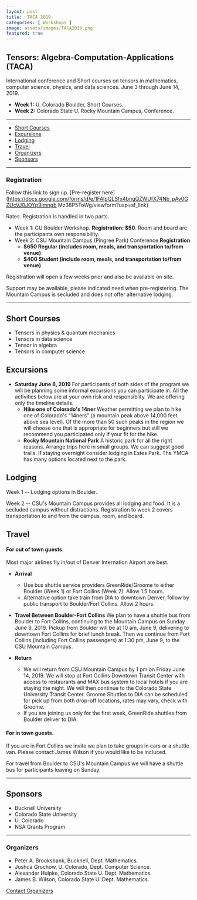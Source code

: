 ```yaml
---
layout: post
title:  TACA 2019
categories: [ Workshops ]
image: assets/images/TACA2019.png
featured: true
---
```



## Tensors: Algebra-Computation-Applications (TACA)

International conference and Short courses on tensors in mathematics, computer science, physics,
and data sciences. June 3 through June 14, 2019.
 - **Week 1:** U. Colorado Boulder,  Short Courses.
 - **Week 2:** Colorado State U. Rocky Mountain Campus, Conference.

---

- [Short Courses](#ShortCourses)
- [Excursions](#Excursions)
- [Lodging](#Lodging)
- [Travel](#Travel)
- [Organizers](#Organizers)
- [Sponsors](#Sponsors)

---

<p></p>




### Registration

Follow this link to sign up.  [Pre-register here](https://docs.google.com/forms/d/e/1FAIpQLSfx4bngQZWUfX74Nb_pAv0GZUcVJ0JOYp9Imngb
Mz38P5ToWg/viewform?usp=sf_link)

Rates.  Registration is handled in two parts.
 - Week 1: CU Boulder Workshop.  **Registration: $50**.  Room and board are the participants own responsibility.  
 - Week 2: CSU Mountain Campus (Pingree Park) Conference.**Registration**
   -  **$650 Regular (includes room, meals, and transportation to/from venue)**
   -  **$400 Student (include room,  meals, and transportation to/from venue)**

Registration will open a few weeks prior and also be available on site.

Support may be available, please indicated need when pre-registering.  The Mountain Campus is secluded and does not offer alternative lodging.

------
## Short Courses
 * Tensors in physics & quantum mechanics
 * Tensors in data science
 * Tensor in algebra
 * Tensors in computer science


## Excursions

  * **Saturday June 8, 2019**  For participants of both sides of the program we will be planning some informal excursions you can participate in.  All the activities below are at your own risk and responsiblity.  We are offering only the timeline details.
    - **Hike one of Colorado's 14ner** Weather permitting we plan to hike one of Colorado's "14ners" (a mountain peak above 14,000 feet above sea level).  Of the more than 50 such peaks in the region we will choose one that is appropriate for beginners but still we recommend you participated only if your fit for the hike.  
    - **Rocky Mountain National Park** A historic park for all the right reasons.  Arrange trips here in small groups.  We can suggest good trails.  If staying overnight consider lodging in Estes Park.   The YMCA has many options located next to the park.
  
## Lodging

Week 1 -- Lodging options in Boulder.

Week 2 -- CSU's Mountain Campus provides all lodging and food.  It is a secluded campus without distractions.  Registration to week 2 covers transportation to and from the campus, room, and board.

## Travel

#### For out of town guests.
 Most major airlines fly in/out of Denver Internation Airport are best.
   * **Arrival** 
      - Use bus shuttle service providers GreenRide/Groome to either Boulder (Week 1) or Fort Collins (Week 2).  Allow 1.5 hours.
      - Alternative option take train from DIA to downtown Denver, follow by public transport to Boulder/Fort Collins.  Allow 2 hours.
   * **Travel Between Boulder-Fort Collins** We plan to have a shuttle bus from Boulder to Fort Collins, continuing to the Mountain Campus on Sunday June 9, 2019.  Pickup from Boulder will be at 10 am, June 9, delivering to downtown Fort Collins for brief lunch break.  Then we continue from Fort Collins (including Fort Collins passengers) at 1:30 pm, June 9, to the CSU Mountain Campus.
  
   * **Return** 
      - We will return from CSU Mountain Campus by 1 pm on Friday June 14, 2019.  We will stop at Fort Collins Downtown Transit Center with access to restaurants and MAX bus system to local hotels if you are staying the night.  We will then continue to the Colorado State University Transit Center.  Groome Shuttles to DIA can be scheduled for pick up from both drop-off locations, rates may vary, check with Groome.
      - If you are joining us only for the first week, GreenRide shuttles from Boulder deliver to DIA.
      
#### For in town guests.

If you are in Fort Collins we invite we plan to take groups in cars or a shuttle van.  Please contact James Wilson if you would like to be incluced.

For travel from Boulder to CSU's Mountain Campus we will have a shuttle bus for participants leaving on Sunday.
  

---


## Sponsors
  * Bucknell University
  * Colorado State University
  * U. Colorado
  * NSA Grants Program


--- 
### Organizers
  * Peter A. Brooksbank, Bucknell, Dept. Mathematics.
  * Joshua Grochow, U. Colorado, Dept. Computer Science.
  * Alexander Hulpke, Colorado State U. Dept. Mathematics.
  * James B. Wilson, Colorado State U. Dept. Mathematics.

<a href="mailto:James.Wilson@ColoState.Edu">Contact Organizers</a>
